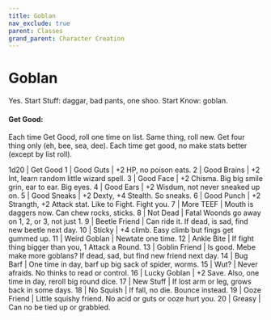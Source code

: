 ```yaml
---
title: Goblan
nav_exclude: true
parent: Classes
grand_parent: Character Creation
---
```


# Goblan

Yes.
Start Stuff: daggar, bad pants, one shoo.
Start Know: goblan.

#### Get Good:

Each time Get Good, roll one time on list. Same thing, roll new.
Get four thing only (eh, bee, sea, dee). Each time get good, no
make stats better (except by list roll).

1d20 | Get Good
1 | Good Guts | +2 HP, no poison eats.
2 | Good Brains | +2 Int, learn random little wizard spell.
3 | Good Face | +2 Chisma. Big big smile grin, ear to ear. Big eyes.
4 | Good Ears | +2 Wisdum, not never sneaked up on.
5 | Good Sneaks | +2 Dexty, +4 Stealth. So sneaks.
6 | Good Punch | +2 Strangth, +2 Attack stat. Like to Fight. Fight you.
7 | More TEEF | Mouth is daggers now. Can chew rocks, sticks.
8 | Not Dead | Fatal Woonds go away on 1, 2, or 3, not just 1.
9 | Beetle Friend | Can ride it. If dead, is sad, find new beetle next day.
10 | Sticky | +4 climb. Easy climb but fings get gummed up.
11 | Weird Goblan | Newtate one time.
12 | Ankle Bite | If fight thing bigger than you, 1 Attack a Round.
13 | Goblin Friend | Is good. Mebe make more goblans? If dead, sad, but find new friend next day.
14 | Bug Barf | One time in day, barf up big sack of spider, worms.
15 | Wut? | Never afraids. No thinks to read or control.
16 | Lucky Goblan | +2 Save. Also, one time in day, reroll big round dice.
17 | New Stuff | If lost arm or leg, grows back in some days.
18 | No Squish | If fall, no die. Bounce instead.
19 | Ooze Friend | Little squishy friend. No acid or guts or ooze hurt you.
20 | Greasy | Can no be tied up or grabbled.
